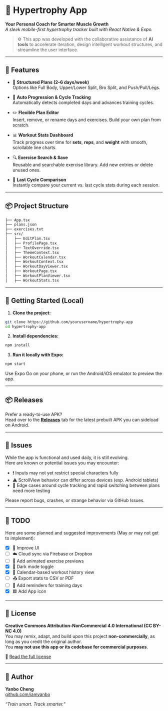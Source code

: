 # 💪 Hypertrophy App

**Your Personal Coach for Smarter Muscle Growth**  
_A sleek mobile-first hypertrophy tracker built with React Native & Expo._

> ⚙️ This app was developed with the collaborative assistance of **AI tools** to accelerate iteration, design intelligent workout structures, and streamline the user interface.

---

## 🚀 Features

- 📆 **Structured Plans (2–6 days/week)**  
  Options like Full Body, Upper/Lower Split, Bro Split, and Push/Pull/Legs.

- 🔁 **Auto Progression & Cycle Tracking**  
  Automatically detects completed days and advances training cycles.

- ✏️ **Flexible Plan Editor**  
  Insert, remove, or rename days and exercises. Build your own plan from scratch.

- 📊 **Workout Stats Dashboard**  
  Track progress over time for **sets**, **reps**, and **weight** with smooth, scrollable line charts.

- 🔍 **Exercise Search & Save**  
  Reusable and searchable exercise library. Add new entries or delete unused ones.

- 🧠 **Last Cycle Comparison**  
  Instantly compare your current vs. last cycle stats during each session.

---

## 📦 Project Structure

```bash
├── App.tsx
├── plans.json
├── exercises.txt
├── src/
│   ├── EditPlan.tsx
│   ├── ProfilePage.tsx
│   ├── TextOverride.tsx
│   ├── ThemeContext.tsx
│   ├── WorkoutCalendar.tsx
│   ├── WorkoutContext.tsx
│   ├── WorkoutDayViewer.tsx
│   ├── WorkoutPage.tsx
│   ├── WorkoutPlanViewer.tsx
│   ├── WorkoutStats.tsx
```

---

## 📱 Getting Started (Local)

1. **Clone the project:**

```bash
git clone https://github.com/yourusername/hypertrophy-app
cd hypertrophy-app
```

2. **Install dependencies:**

```bash
npm install
```

3. **Run it locally with Expo:**

```bash
npm start
```

Use Expo Go on your phone, or run the Android/iOS emulator to preview the app.

---

## 📦 Releases

Prefer a ready-to-use APK?  
Head over to the [**Releases**](https://github.com/yourusername/hypertrophy-app/releases) tab for the latest prebuilt APK you can sideload on Android.

---

## 🐞 Issues

While the app is functional and used daily, it is still evolving.  
Here are known or potential issues you may encounter:

- ❗ Inputs may not yet restrict special characters fully
- ⚠️ ScrollView behavior can differ across devices (esp. Android tablets)
- 🔁 Edge cases around cycle tracking and rapid switching between plans need more testing

Please report bugs, crashes, or strange behavior via GitHub Issues.

---

## 📝 TODO

Here are some planned and suggested improvements (May or may not get to implement):

- [x] 🎨 Improve UI
- [ ] ☁️ Cloud sync via Firebase or Dropbox
- [ ] 🎥 Add animated exercise previews
- [x] 🌙 Dark mode toggle
- [x] 📅 Calendar-based workout history view
- [ ] 📤 Export stats to CSV or PDF
- [ ] 🔔 Add reminders for training days
- [x] 🟦 Add App icon

---

## 📄 License

**Creative Commons Attribution-NonCommercial 4.0 International (CC BY-NC 4.0)**  
You may remix, adapt, and build upon this project **non-commercially**, as long as you credit the original author.  
You **may not use this app or its codebase for commercial purposes**.

🔗 [Read the full license](https://creativecommons.org/licenses/by-nc/4.0/)

---

## 🧠 Author

**Yanbo Cheng**  
[github.com/iamyanbo](https://github.com/iamyanbo)

_“Train smart. Track smarter.”_
